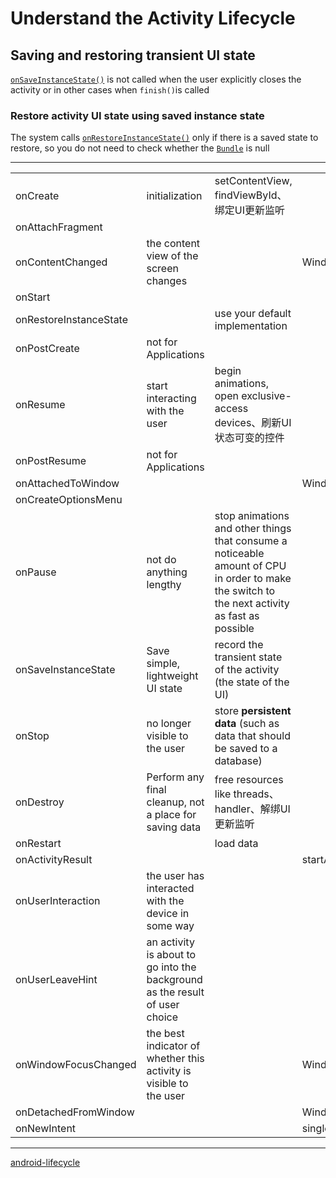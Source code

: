 # Understand the Activity Lifecycle

## Saving and restoring transient UI state

[`onSaveInstanceState()`](https://developer.android.com/reference/android/app/Activity?hl=zh-cn#onsaveinstancestate) is not called when the user explicitly closes the activity or in other cases when `finish()`is called

### Restore activity UI state using saved instance state

The system calls [`onRestoreInstanceState()`](https://developer.android.com/reference/android/app/Activity?hl=zh-cn#onrestoreinstancestate) only if there is a saved state to restore, so you do not need to check whether the [`Bundle`](https://developer.android.com/reference/android/os/Bundle?hl=zh-cn) is null

------

|                        |                                                              |                                                              |                        |
| ---------------------- | ------------------------------------------------------------ | ------------------------------------------------------------ | ---------------------- |
| onCreate               | initialization                                               | setContentView, findViewById、绑定UI更新监听                 |                        |
| onAttachFragment       |                                                              |                                                              |                        |
| onContentChanged       | the content view of the screen changes                       |                                                              | Window.Callback        |
| onStart                |                                                              |                                                              |                        |
| onRestoreInstanceState |                                                              | use your default implementation                              |                        |
| onPostCreate           | not for Applications                                         |                                                              |                        |
| onResume               | start interacting with the user                              | begin animations, open exclusive-access devices、刷新UI状态可变的控件 |                        |
| onPostResume           | not for Applications                                         |                                                              |                        |
| onAttachedToWindow     |                                                              |                                                              | Window.Callback        |
| onCreateOptionsMenu    |                                                              |                                                              |                        |
| onPause                | not do anything lengthy                                      | stop animations and other things that consume a noticeable amount of CPU in order to make the switch to the next activity as fast as possible |                        |
| onSaveInstanceState    | Save simple, lightweight UI state                            | record the transient state of the activity (the state of the UI) |                        |
| onStop                 | no longer visible to the user                                | store **persistent data** (such as data that should be saved to a database) |                        |
| onDestroy              | Perform any final cleanup, not a place for saving data       | free resources like threads、 handler、解绑UI更新监听        |                        |
| onRestart              |                                                              | load data                                                    |                        |
| onActivityResult       |                                                              |                                                              | startActivityForResult |
| onUserInteraction      | the user has interacted with the device in some way          |                                                              |                        |
| onUserLeaveHint        | an activity is about to go into the background as the result of user choice |                                                              |                        |
| onWindowFocusChanged   | the best indicator of whether this activity is visible to the user |                                                              | Window.Callback        |
| onDetachedFromWindow   |                                                              |                                                              | Window.Callback        |
| onNewIntent            |                                                              |                                                              | singleTop              |

------

[android-lifecycle](https://github.com/xxv/android-lifecycle)

